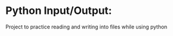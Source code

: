 Python Input/Output:
====================
Project to practice reading and writing into files
while using python

